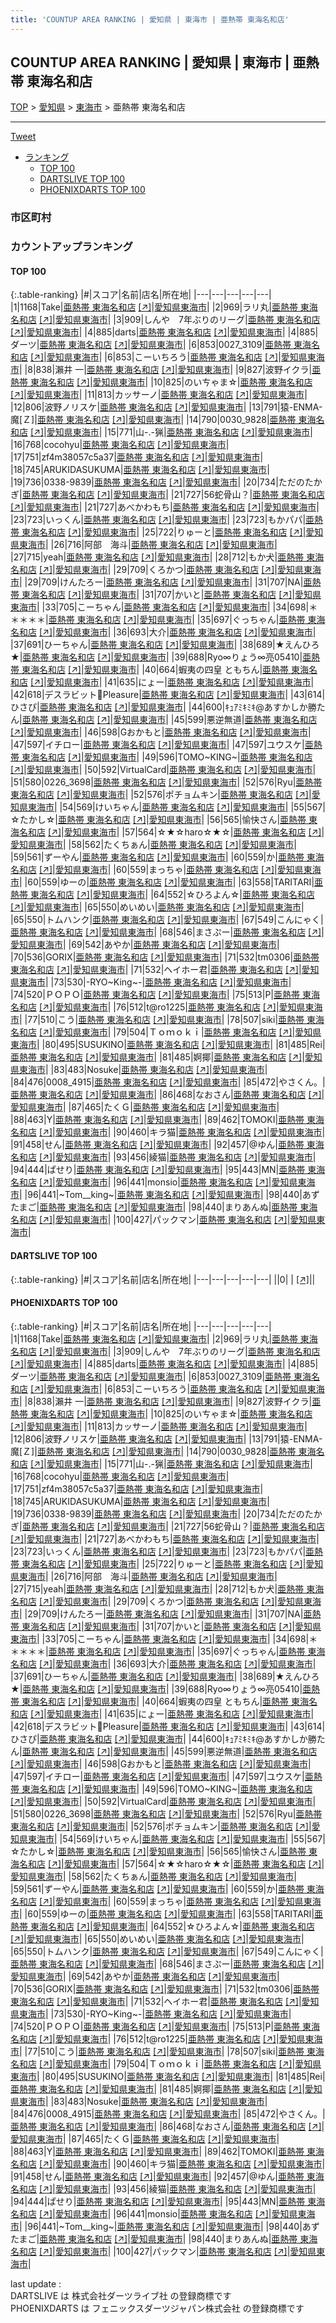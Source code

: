 ```yaml
---
title: 'COUNTUP AREA RANKING | 愛知県 | 東海市 | 亜熱帯 東海名和店'
---
```

## COUNTUP AREA RANKING | 愛知県 | 東海市 | 亜熱帯 東海名和店

[TOP](/darts/rank/) > [愛知県](/darts/rank/愛知県/) > [東海市](/darts/rank/愛知県/東海市/) > 亜熱帯 東海名和店

___

<a href="https://twitter.com/share?ref_src=twsrc%5Etfw" data-text="COUNTUP AREA RANKING | 愛知県東海市亜熱帯 東海名和店" class="twitter-share-button" data-hashtags="DARTSLIVE,PHOENIXDARTS,darts,ダーツ" data-show-count="false">Tweet</a>

* [ランキング](#カウントアップランキング)
    * [TOP 100](#top-100)
    * [DARTSLIVE TOP 100](#dartslive-top-100)
    * [PHOENIXDARTS TOP 100](#phoenixdarts-top-100)

### 市区町村

<ul>

</ul>

### カウントアップランキング

#### TOP 100



{:.table-ranking}
|#|スコア|名前|店名|所在地|
|---|---|---|---|---|
|1|1168|<span class="rank-name-pd">Take</span>|<a href="/darts/rank/shops/55867.html">亜熱帯 東海名和店</a> <a href="https://vs.phoenixdarts.com/jp/shop/shopDetailInfo/s_55867?s_seq=55867">[↗]</a>|<a href="/darts/rank/愛知県/東海市">愛知県東海市</a>|
|2|969|<span class="rank-name-pd">ラリ丸</span>|<a href="/darts/rank/shops/55867.html">亜熱帯 東海名和店</a> <a href="https://vs.phoenixdarts.com/jp/shop/shopDetailInfo/s_55867?s_seq=55867">[↗]</a>|<a href="/darts/rank/愛知県/東海市">愛知県東海市</a>|
|3|909|<span class="rank-name-pd">しんや　7年ぶりのリーグ</span>|<a href="/darts/rank/shops/55867.html">亜熱帯 東海名和店</a> <a href="https://vs.phoenixdarts.com/jp/shop/shopDetailInfo/s_55867?s_seq=55867">[↗]</a>|<a href="/darts/rank/愛知県/東海市">愛知県東海市</a>|
|4|885|<span class="rank-name-pd">darts</span>|<a href="/darts/rank/shops/55867.html">亜熱帯 東海名和店</a> <a href="https://vs.phoenixdarts.com/jp/shop/shopDetailInfo/s_55867?s_seq=55867">[↗]</a>|<a href="/darts/rank/愛知県/東海市">愛知県東海市</a>|
|4|885|<span class="rank-name-pd">ダーツ</span>|<a href="/darts/rank/shops/55867.html">亜熱帯 東海名和店</a> <a href="https://vs.phoenixdarts.com/jp/shop/shopDetailInfo/s_55867?s_seq=55867">[↗]</a>|<a href="/darts/rank/愛知県/東海市">愛知県東海市</a>|
|6|853|<span class="rank-name-pd">0027_3109</span>|<a href="/darts/rank/shops/55867.html">亜熱帯 東海名和店</a> <a href="https://vs.phoenixdarts.com/jp/shop/shopDetailInfo/s_55867?s_seq=55867">[↗]</a>|<a href="/darts/rank/愛知県/東海市">愛知県東海市</a>|
|6|853|<span class="rank-name-pd">こーいちろう</span>|<a href="/darts/rank/shops/55867.html">亜熱帯 東海名和店</a> <a href="https://vs.phoenixdarts.com/jp/shop/shopDetailInfo/s_55867?s_seq=55867">[↗]</a>|<a href="/darts/rank/愛知県/東海市">愛知県東海市</a>|
|8|838|<span class="rank-name-pd">瀨井 一</span>|<a href="/darts/rank/shops/55867.html">亜熱帯 東海名和店</a> <a href="https://vs.phoenixdarts.com/jp/shop/shopDetailInfo/s_55867?s_seq=55867">[↗]</a>|<a href="/darts/rank/愛知県/東海市">愛知県東海市</a>|
|9|827|<span class="rank-name-pd">波野イクラ</span>|<a href="/darts/rank/shops/55867.html">亜熱帯 東海名和店</a> <a href="https://vs.phoenixdarts.com/jp/shop/shopDetailInfo/s_55867?s_seq=55867">[↗]</a>|<a href="/darts/rank/愛知県/東海市">愛知県東海市</a>|
|10|825|<span class="rank-name-pd">のいㄘゃま‪☆</span>|<a href="/darts/rank/shops/55867.html">亜熱帯 東海名和店</a> <a href="https://vs.phoenixdarts.com/jp/shop/shopDetailInfo/s_55867?s_seq=55867">[↗]</a>|<a href="/darts/rank/愛知県/東海市">愛知県東海市</a>|
|11|813|<span class="rank-name-pd">カッサーノ</span>|<a href="/darts/rank/shops/55867.html">亜熱帯 東海名和店</a> <a href="https://vs.phoenixdarts.com/jp/shop/shopDetailInfo/s_55867?s_seq=55867">[↗]</a>|<a href="/darts/rank/愛知県/東海市">愛知県東海市</a>|
|12|806|<span class="rank-name-pd">波野ノリスケ</span>|<a href="/darts/rank/shops/55867.html">亜熱帯 東海名和店</a> <a href="https://vs.phoenixdarts.com/jp/shop/shopDetailInfo/s_55867?s_seq=55867">[↗]</a>|<a href="/darts/rank/愛知県/東海市">愛知県東海市</a>|
|13|791|<span class="rank-name-pd">猿-ENMA-魔[Ｚ]</span>|<a href="/darts/rank/shops/55867.html">亜熱帯 東海名和店</a> <a href="https://vs.phoenixdarts.com/jp/shop/shopDetailInfo/s_55867?s_seq=55867">[↗]</a>|<a href="/darts/rank/愛知県/東海市">愛知県東海市</a>|
|14|790|<span class="rank-name-pd">0030_9828</span>|<a href="/darts/rank/shops/55867.html">亜熱帯 東海名和店</a> <a href="https://vs.phoenixdarts.com/jp/shop/shopDetailInfo/s_55867?s_seq=55867">[↗]</a>|<a href="/darts/rank/愛知県/東海市">愛知県東海市</a>|
|15|771|<span class="rank-name-pd">山-.-猟</span>|<a href="/darts/rank/shops/55867.html">亜熱帯 東海名和店</a> <a href="https://vs.phoenixdarts.com/jp/shop/shopDetailInfo/s_55867?s_seq=55867">[↗]</a>|<a href="/darts/rank/愛知県/東海市">愛知県東海市</a>|
|16|768|<span class="rank-name-pd">cocohyu</span>|<a href="/darts/rank/shops/55867.html">亜熱帯 東海名和店</a> <a href="https://vs.phoenixdarts.com/jp/shop/shopDetailInfo/s_55867?s_seq=55867">[↗]</a>|<a href="/darts/rank/愛知県/東海市">愛知県東海市</a>|
|17|751|<span class="rank-name-pd">zf4m38057c5a37</span>|<a href="/darts/rank/shops/55867.html">亜熱帯 東海名和店</a> <a href="https://vs.phoenixdarts.com/jp/shop/shopDetailInfo/s_55867?s_seq=55867">[↗]</a>|<a href="/darts/rank/愛知県/東海市">愛知県東海市</a>|
|18|745|<span class="rank-name-pd">ARUKIDASUKUMA</span>|<a href="/darts/rank/shops/55867.html">亜熱帯 東海名和店</a> <a href="https://vs.phoenixdarts.com/jp/shop/shopDetailInfo/s_55867?s_seq=55867">[↗]</a>|<a href="/darts/rank/愛知県/東海市">愛知県東海市</a>|
|19|736|<span class="rank-name-pd">0338-9839</span>|<a href="/darts/rank/shops/55867.html">亜熱帯 東海名和店</a> <a href="https://vs.phoenixdarts.com/jp/shop/shopDetailInfo/s_55867?s_seq=55867">[↗]</a>|<a href="/darts/rank/愛知県/東海市">愛知県東海市</a>|
|20|734|<span class="rank-name-pd">ただのたかぎ</span>|<a href="/darts/rank/shops/55867.html">亜熱帯 東海名和店</a> <a href="https://vs.phoenixdarts.com/jp/shop/shopDetailInfo/s_55867?s_seq=55867">[↗]</a>|<a href="/darts/rank/愛知県/東海市">愛知県東海市</a>|
|21|727|<span class="rank-name-pd">56蛇骨山？</span>|<a href="/darts/rank/shops/55867.html">亜熱帯 東海名和店</a> <a href="https://vs.phoenixdarts.com/jp/shop/shopDetailInfo/s_55867?s_seq=55867">[↗]</a>|<a href="/darts/rank/愛知県/東海市">愛知県東海市</a>|
|21|727|<span class="rank-name-pd">あべかわもち</span>|<a href="/darts/rank/shops/55867.html">亜熱帯 東海名和店</a> <a href="https://vs.phoenixdarts.com/jp/shop/shopDetailInfo/s_55867?s_seq=55867">[↗]</a>|<a href="/darts/rank/愛知県/東海市">愛知県東海市</a>|
|23|723|<span class="rank-name-pd">いっくん</span>|<a href="/darts/rank/shops/55867.html">亜熱帯 東海名和店</a> <a href="https://vs.phoenixdarts.com/jp/shop/shopDetailInfo/s_55867?s_seq=55867">[↗]</a>|<a href="/darts/rank/愛知県/東海市">愛知県東海市</a>|
|23|723|<span class="rank-name-pd">もかパパ</span>|<a href="/darts/rank/shops/55867.html">亜熱帯 東海名和店</a> <a href="https://vs.phoenixdarts.com/jp/shop/shopDetailInfo/s_55867?s_seq=55867">[↗]</a>|<a href="/darts/rank/愛知県/東海市">愛知県東海市</a>|
|25|722|<span class="rank-name-pd">りゅーと</span>|<a href="/darts/rank/shops/55867.html">亜熱帯 東海名和店</a> <a href="https://vs.phoenixdarts.com/jp/shop/shopDetailInfo/s_55867?s_seq=55867">[↗]</a>|<a href="/darts/rank/愛知県/東海市">愛知県東海市</a>|
|26|716|<span class="rank-name-pd">阿部　海斗</span>|<a href="/darts/rank/shops/55867.html">亜熱帯 東海名和店</a> <a href="https://vs.phoenixdarts.com/jp/shop/shopDetailInfo/s_55867?s_seq=55867">[↗]</a>|<a href="/darts/rank/愛知県/東海市">愛知県東海市</a>|
|27|715|<span class="rank-name-pd">yeah</span>|<a href="/darts/rank/shops/55867.html">亜熱帯 東海名和店</a> <a href="https://vs.phoenixdarts.com/jp/shop/shopDetailInfo/s_55867?s_seq=55867">[↗]</a>|<a href="/darts/rank/愛知県/東海市">愛知県東海市</a>|
|28|712|<span class="rank-name-pd">もか犬</span>|<a href="/darts/rank/shops/55867.html">亜熱帯 東海名和店</a> <a href="https://vs.phoenixdarts.com/jp/shop/shopDetailInfo/s_55867?s_seq=55867">[↗]</a>|<a href="/darts/rank/愛知県/東海市">愛知県東海市</a>|
|29|709|<span class="rank-name-pd">くろかつ</span>|<a href="/darts/rank/shops/55867.html">亜熱帯 東海名和店</a> <a href="https://vs.phoenixdarts.com/jp/shop/shopDetailInfo/s_55867?s_seq=55867">[↗]</a>|<a href="/darts/rank/愛知県/東海市">愛知県東海市</a>|
|29|709|<span class="rank-name-pd">けんたろー</span>|<a href="/darts/rank/shops/55867.html">亜熱帯 東海名和店</a> <a href="https://vs.phoenixdarts.com/jp/shop/shopDetailInfo/s_55867?s_seq=55867">[↗]</a>|<a href="/darts/rank/愛知県/東海市">愛知県東海市</a>|
|31|707|<span class="rank-name-pd">NA</span>|<a href="/darts/rank/shops/55867.html">亜熱帯 東海名和店</a> <a href="https://vs.phoenixdarts.com/jp/shop/shopDetailInfo/s_55867?s_seq=55867">[↗]</a>|<a href="/darts/rank/愛知県/東海市">愛知県東海市</a>|
|31|707|<span class="rank-name-pd">かいと</span>|<a href="/darts/rank/shops/55867.html">亜熱帯 東海名和店</a> <a href="https://vs.phoenixdarts.com/jp/shop/shopDetailInfo/s_55867?s_seq=55867">[↗]</a>|<a href="/darts/rank/愛知県/東海市">愛知県東海市</a>|
|33|705|<span class="rank-name-pd">こーちゃん</span>|<a href="/darts/rank/shops/55867.html">亜熱帯 東海名和店</a> <a href="https://vs.phoenixdarts.com/jp/shop/shopDetailInfo/s_55867?s_seq=55867">[↗]</a>|<a href="/darts/rank/愛知県/東海市">愛知県東海市</a>|
|34|698|<span class="rank-name-pd">＊＊＊＊＊</span>|<a href="/darts/rank/shops/55867.html">亜熱帯 東海名和店</a> <a href="https://vs.phoenixdarts.com/jp/shop/shopDetailInfo/s_55867?s_seq=55867">[↗]</a>|<a href="/darts/rank/愛知県/東海市">愛知県東海市</a>|
|35|697|<span class="rank-name-pd">ぐっちゃん</span>|<a href="/darts/rank/shops/55867.html">亜熱帯 東海名和店</a> <a href="https://vs.phoenixdarts.com/jp/shop/shopDetailInfo/s_55867?s_seq=55867">[↗]</a>|<a href="/darts/rank/愛知県/東海市">愛知県東海市</a>|
|36|693|<span class="rank-name-pd">大介</span>|<a href="/darts/rank/shops/55867.html">亜熱帯 東海名和店</a> <a href="https://vs.phoenixdarts.com/jp/shop/shopDetailInfo/s_55867?s_seq=55867">[↗]</a>|<a href="/darts/rank/愛知県/東海市">愛知県東海市</a>|
|37|691|<span class="rank-name-pd">ひーちゃん</span>|<a href="/darts/rank/shops/55867.html">亜熱帯 東海名和店</a> <a href="https://vs.phoenixdarts.com/jp/shop/shopDetailInfo/s_55867?s_seq=55867">[↗]</a>|<a href="/darts/rank/愛知県/東海市">愛知県東海市</a>|
|38|689|<span class="rank-name-pd">★えんひろ★</span>|<a href="/darts/rank/shops/55867.html">亜熱帯 東海名和店</a> <a href="https://vs.phoenixdarts.com/jp/shop/shopDetailInfo/s_55867?s_seq=55867">[↗]</a>|<a href="/darts/rank/愛知県/東海市">愛知県東海市</a>|
|39|688|<span class="rank-name-pd">Ryo∞りょう∞亮05410</span>|<a href="/darts/rank/shops/55867.html">亜熱帯 東海名和店</a> <a href="https://vs.phoenixdarts.com/jp/shop/shopDetailInfo/s_55867?s_seq=55867">[↗]</a>|<a href="/darts/rank/愛知県/東海市">愛知県東海市</a>|
|40|664|<span class="rank-name-pd">蝦夷の四皇 ともちん</span>|<a href="/darts/rank/shops/55867.html">亜熱帯 東海名和店</a> <a href="https://vs.phoenixdarts.com/jp/shop/shopDetailInfo/s_55867?s_seq=55867">[↗]</a>|<a href="/darts/rank/愛知県/東海市">愛知県東海市</a>|
|41|635|<span class="rank-name-pd">にょー</span>|<a href="/darts/rank/shops/55867.html">亜熱帯 東海名和店</a> <a href="https://vs.phoenixdarts.com/jp/shop/shopDetailInfo/s_55867?s_seq=55867">[↗]</a>|<a href="/darts/rank/愛知県/東海市">愛知県東海市</a>|
|42|618|<span class="rank-name-pd">デスラビット🐰Pleasure</span>|<a href="/darts/rank/shops/55867.html">亜熱帯 東海名和店</a> <a href="https://vs.phoenixdarts.com/jp/shop/shopDetailInfo/s_55867?s_seq=55867">[↗]</a>|<a href="/darts/rank/愛知県/東海市">愛知県東海市</a>|
|43|614|<span class="rank-name-pd">ひさぴ</span>|<a href="/darts/rank/shops/55867.html">亜熱帯 東海名和店</a> <a href="https://vs.phoenixdarts.com/jp/shop/shopDetailInfo/s_55867?s_seq=55867">[↗]</a>|<a href="/darts/rank/愛知県/東海市">愛知県東海市</a>|
|44|600|<span class="rank-name-pd">ｷｭｱﾐｷﾐｷ@あすかしか勝たん</span>|<a href="/darts/rank/shops/55867.html">亜熱帯 東海名和店</a> <a href="https://vs.phoenixdarts.com/jp/shop/shopDetailInfo/s_55867?s_seq=55867">[↗]</a>|<a href="/darts/rank/愛知県/東海市">愛知県東海市</a>|
|45|599|<span class="rank-name-pd">悪逆無道</span>|<a href="/darts/rank/shops/55867.html">亜熱帯 東海名和店</a> <a href="https://vs.phoenixdarts.com/jp/shop/shopDetailInfo/s_55867?s_seq=55867">[↗]</a>|<a href="/darts/rank/愛知県/東海市">愛知県東海市</a>|
|46|598|<span class="rank-name-pd">Gおかもと</span>|<a href="/darts/rank/shops/55867.html">亜熱帯 東海名和店</a> <a href="https://vs.phoenixdarts.com/jp/shop/shopDetailInfo/s_55867?s_seq=55867">[↗]</a>|<a href="/darts/rank/愛知県/東海市">愛知県東海市</a>|
|47|597|<span class="rank-name-pd">イチロー</span>|<a href="/darts/rank/shops/55867.html">亜熱帯 東海名和店</a> <a href="https://vs.phoenixdarts.com/jp/shop/shopDetailInfo/s_55867?s_seq=55867">[↗]</a>|<a href="/darts/rank/愛知県/東海市">愛知県東海市</a>|
|47|597|<span class="rank-name-pd">ユウスケ</span>|<a href="/darts/rank/shops/55867.html">亜熱帯 東海名和店</a> <a href="https://vs.phoenixdarts.com/jp/shop/shopDetailInfo/s_55867?s_seq=55867">[↗]</a>|<a href="/darts/rank/愛知県/東海市">愛知県東海市</a>|
|49|596|<span class="rank-name-pd">TOMO~KING~</span>|<a href="/darts/rank/shops/55867.html">亜熱帯 東海名和店</a> <a href="https://vs.phoenixdarts.com/jp/shop/shopDetailInfo/s_55867?s_seq=55867">[↗]</a>|<a href="/darts/rank/愛知県/東海市">愛知県東海市</a>|
|50|592|<span class="rank-name-pd">VirtualCard</span>|<a href="/darts/rank/shops/55867.html">亜熱帯 東海名和店</a> <a href="https://vs.phoenixdarts.com/jp/shop/shopDetailInfo/s_55867?s_seq=55867">[↗]</a>|<a href="/darts/rank/愛知県/東海市">愛知県東海市</a>|
|51|580|<span class="rank-name-pd">0226_3698</span>|<a href="/darts/rank/shops/55867.html">亜熱帯 東海名和店</a> <a href="https://vs.phoenixdarts.com/jp/shop/shopDetailInfo/s_55867?s_seq=55867">[↗]</a>|<a href="/darts/rank/愛知県/東海市">愛知県東海市</a>|
|52|576|<span class="rank-name-pd">Ryu</span>|<a href="/darts/rank/shops/55867.html">亜熱帯 東海名和店</a> <a href="https://vs.phoenixdarts.com/jp/shop/shopDetailInfo/s_55867?s_seq=55867">[↗]</a>|<a href="/darts/rank/愛知県/東海市">愛知県東海市</a>|
|52|576|<span class="rank-name-pd">ポチョムキン</span>|<a href="/darts/rank/shops/55867.html">亜熱帯 東海名和店</a> <a href="https://vs.phoenixdarts.com/jp/shop/shopDetailInfo/s_55867?s_seq=55867">[↗]</a>|<a href="/darts/rank/愛知県/東海市">愛知県東海市</a>|
|54|569|<span class="rank-name-pd">けいちゃん</span>|<a href="/darts/rank/shops/55867.html">亜熱帯 東海名和店</a> <a href="https://vs.phoenixdarts.com/jp/shop/shopDetailInfo/s_55867?s_seq=55867">[↗]</a>|<a href="/darts/rank/愛知県/東海市">愛知県東海市</a>|
|55|567|<span class="rank-name-pd">☆たかし☆</span>|<a href="/darts/rank/shops/55867.html">亜熱帯 東海名和店</a> <a href="https://vs.phoenixdarts.com/jp/shop/shopDetailInfo/s_55867?s_seq=55867">[↗]</a>|<a href="/darts/rank/愛知県/東海市">愛知県東海市</a>|
|56|565|<span class="rank-name-pd">愉快さん</span>|<a href="/darts/rank/shops/55867.html">亜熱帯 東海名和店</a> <a href="https://vs.phoenixdarts.com/jp/shop/shopDetailInfo/s_55867?s_seq=55867">[↗]</a>|<a href="/darts/rank/愛知県/東海市">愛知県東海市</a>|
|57|564|<span class="rank-name-pd">☆★☆haro☆★☆</span>|<a href="/darts/rank/shops/55867.html">亜熱帯 東海名和店</a> <a href="https://vs.phoenixdarts.com/jp/shop/shopDetailInfo/s_55867?s_seq=55867">[↗]</a>|<a href="/darts/rank/愛知県/東海市">愛知県東海市</a>|
|58|562|<span class="rank-name-pd">たくちぁん</span>|<a href="/darts/rank/shops/55867.html">亜熱帯 東海名和店</a> <a href="https://vs.phoenixdarts.com/jp/shop/shopDetailInfo/s_55867?s_seq=55867">[↗]</a>|<a href="/darts/rank/愛知県/東海市">愛知県東海市</a>|
|59|561|<span class="rank-name-pd">ずーやん</span>|<a href="/darts/rank/shops/55867.html">亜熱帯 東海名和店</a> <a href="https://vs.phoenixdarts.com/jp/shop/shopDetailInfo/s_55867?s_seq=55867">[↗]</a>|<a href="/darts/rank/愛知県/東海市">愛知県東海市</a>|
|60|559|<span class="rank-name-pd">か</span>|<a href="/darts/rank/shops/55867.html">亜熱帯 東海名和店</a> <a href="https://vs.phoenixdarts.com/jp/shop/shopDetailInfo/s_55867?s_seq=55867">[↗]</a>|<a href="/darts/rank/愛知県/東海市">愛知県東海市</a>|
|60|559|<span class="rank-name-pd">まっちゃ</span>|<a href="/darts/rank/shops/55867.html">亜熱帯 東海名和店</a> <a href="https://vs.phoenixdarts.com/jp/shop/shopDetailInfo/s_55867?s_seq=55867">[↗]</a>|<a href="/darts/rank/愛知県/東海市">愛知県東海市</a>|
|60|559|<span class="rank-name-pd">ゆーの</span>|<a href="/darts/rank/shops/55867.html">亜熱帯 東海名和店</a> <a href="https://vs.phoenixdarts.com/jp/shop/shopDetailInfo/s_55867?s_seq=55867">[↗]</a>|<a href="/darts/rank/愛知県/東海市">愛知県東海市</a>|
|63|558|<span class="rank-name-pd">TARITARI</span>|<a href="/darts/rank/shops/55867.html">亜熱帯 東海名和店</a> <a href="https://vs.phoenixdarts.com/jp/shop/shopDetailInfo/s_55867?s_seq=55867">[↗]</a>|<a href="/darts/rank/愛知県/東海市">愛知県東海市</a>|
|64|552|<span class="rank-name-pd">☆ひろよん☆</span>|<a href="/darts/rank/shops/55867.html">亜熱帯 東海名和店</a> <a href="https://vs.phoenixdarts.com/jp/shop/shopDetailInfo/s_55867?s_seq=55867">[↗]</a>|<a href="/darts/rank/愛知県/東海市">愛知県東海市</a>|
|65|550|<span class="rank-name-pd">めいめい</span>|<a href="/darts/rank/shops/55867.html">亜熱帯 東海名和店</a> <a href="https://vs.phoenixdarts.com/jp/shop/shopDetailInfo/s_55867?s_seq=55867">[↗]</a>|<a href="/darts/rank/愛知県/東海市">愛知県東海市</a>|
|65|550|<span class="rank-name-pd">トムハンク</span>|<a href="/darts/rank/shops/55867.html">亜熱帯 東海名和店</a> <a href="https://vs.phoenixdarts.com/jp/shop/shopDetailInfo/s_55867?s_seq=55867">[↗]</a>|<a href="/darts/rank/愛知県/東海市">愛知県東海市</a>|
|67|549|<span class="rank-name-pd">こんにゃく</span>|<a href="/darts/rank/shops/55867.html">亜熱帯 東海名和店</a> <a href="https://vs.phoenixdarts.com/jp/shop/shopDetailInfo/s_55867?s_seq=55867">[↗]</a>|<a href="/darts/rank/愛知県/東海市">愛知県東海市</a>|
|68|546|<span class="rank-name-pd">まさぷー</span>|<a href="/darts/rank/shops/55867.html">亜熱帯 東海名和店</a> <a href="https://vs.phoenixdarts.com/jp/shop/shopDetailInfo/s_55867?s_seq=55867">[↗]</a>|<a href="/darts/rank/愛知県/東海市">愛知県東海市</a>|
|69|542|<span class="rank-name-pd">あやか</span>|<a href="/darts/rank/shops/55867.html">亜熱帯 東海名和店</a> <a href="https://vs.phoenixdarts.com/jp/shop/shopDetailInfo/s_55867?s_seq=55867">[↗]</a>|<a href="/darts/rank/愛知県/東海市">愛知県東海市</a>|
|70|536|<span class="rank-name-pd">GORIX</span>|<a href="/darts/rank/shops/55867.html">亜熱帯 東海名和店</a> <a href="https://vs.phoenixdarts.com/jp/shop/shopDetailInfo/s_55867?s_seq=55867">[↗]</a>|<a href="/darts/rank/愛知県/東海市">愛知県東海市</a>|
|71|532|<span class="rank-name-pd">tm0306</span>|<a href="/darts/rank/shops/55867.html">亜熱帯 東海名和店</a> <a href="https://vs.phoenixdarts.com/jp/shop/shopDetailInfo/s_55867?s_seq=55867">[↗]</a>|<a href="/darts/rank/愛知県/東海市">愛知県東海市</a>|
|71|532|<span class="rank-name-pd">ヘイホー君</span>|<a href="/darts/rank/shops/55867.html">亜熱帯 東海名和店</a> <a href="https://vs.phoenixdarts.com/jp/shop/shopDetailInfo/s_55867?s_seq=55867">[↗]</a>|<a href="/darts/rank/愛知県/東海市">愛知県東海市</a>|
|73|530|<span class="rank-name-pd">-RYO~King~-</span>|<a href="/darts/rank/shops/55867.html">亜熱帯 東海名和店</a> <a href="https://vs.phoenixdarts.com/jp/shop/shopDetailInfo/s_55867?s_seq=55867">[↗]</a>|<a href="/darts/rank/愛知県/東海市">愛知県東海市</a>|
|74|520|<span class="rank-name-pd">ＰＯＰＯ</span>|<a href="/darts/rank/shops/55867.html">亜熱帯 東海名和店</a> <a href="https://vs.phoenixdarts.com/jp/shop/shopDetailInfo/s_55867?s_seq=55867">[↗]</a>|<a href="/darts/rank/愛知県/東海市">愛知県東海市</a>|
|75|513|<span class="rank-name-pd">P</span>|<a href="/darts/rank/shops/55867.html">亜熱帯 東海名和店</a> <a href="https://vs.phoenixdarts.com/jp/shop/shopDetailInfo/s_55867?s_seq=55867">[↗]</a>|<a href="/darts/rank/愛知県/東海市">愛知県東海市</a>|
|76|512|<span class="rank-name-pd">t@ro1225</span>|<a href="/darts/rank/shops/55867.html">亜熱帯 東海名和店</a> <a href="https://vs.phoenixdarts.com/jp/shop/shopDetailInfo/s_55867?s_seq=55867">[↗]</a>|<a href="/darts/rank/愛知県/東海市">愛知県東海市</a>|
|77|510|<span class="rank-name-pd">こう</span>|<a href="/darts/rank/shops/55867.html">亜熱帯 東海名和店</a> <a href="https://vs.phoenixdarts.com/jp/shop/shopDetailInfo/s_55867?s_seq=55867">[↗]</a>|<a href="/darts/rank/愛知県/東海市">愛知県東海市</a>|
|78|507|<span class="rank-name-pd">siki</span>|<a href="/darts/rank/shops/55867.html">亜熱帯 東海名和店</a> <a href="https://vs.phoenixdarts.com/jp/shop/shopDetailInfo/s_55867?s_seq=55867">[↗]</a>|<a href="/darts/rank/愛知県/東海市">愛知県東海市</a>|
|79|504|<span class="rank-name-pd">Ｔｏｍｏｋｉ</span>|<a href="/darts/rank/shops/55867.html">亜熱帯 東海名和店</a> <a href="https://vs.phoenixdarts.com/jp/shop/shopDetailInfo/s_55867?s_seq=55867">[↗]</a>|<a href="/darts/rank/愛知県/東海市">愛知県東海市</a>|
|80|495|<span class="rank-name-pd">SUSUKINO</span>|<a href="/darts/rank/shops/55867.html">亜熱帯 東海名和店</a> <a href="https://vs.phoenixdarts.com/jp/shop/shopDetailInfo/s_55867?s_seq=55867">[↗]</a>|<a href="/darts/rank/愛知県/東海市">愛知県東海市</a>|
|81|485|<span class="rank-name-pd">Rei</span>|<a href="/darts/rank/shops/55867.html">亜熱帯 東海名和店</a> <a href="https://vs.phoenixdarts.com/jp/shop/shopDetailInfo/s_55867?s_seq=55867">[↗]</a>|<a href="/darts/rank/愛知県/東海市">愛知県東海市</a>|
|81|485|<span class="rank-name-pd">婀揶</span>|<a href="/darts/rank/shops/55867.html">亜熱帯 東海名和店</a> <a href="https://vs.phoenixdarts.com/jp/shop/shopDetailInfo/s_55867?s_seq=55867">[↗]</a>|<a href="/darts/rank/愛知県/東海市">愛知県東海市</a>|
|83|483|<span class="rank-name-pd">Nosuke</span>|<a href="/darts/rank/shops/55867.html">亜熱帯 東海名和店</a> <a href="https://vs.phoenixdarts.com/jp/shop/shopDetailInfo/s_55867?s_seq=55867">[↗]</a>|<a href="/darts/rank/愛知県/東海市">愛知県東海市</a>|
|84|476|<span class="rank-name-pd">0008_4915</span>|<a href="/darts/rank/shops/55867.html">亜熱帯 東海名和店</a> <a href="https://vs.phoenixdarts.com/jp/shop/shopDetailInfo/s_55867?s_seq=55867">[↗]</a>|<a href="/darts/rank/愛知県/東海市">愛知県東海市</a>|
|85|472|<span class="rank-name-pd">やさくん。</span>|<a href="/darts/rank/shops/55867.html">亜熱帯 東海名和店</a> <a href="https://vs.phoenixdarts.com/jp/shop/shopDetailInfo/s_55867?s_seq=55867">[↗]</a>|<a href="/darts/rank/愛知県/東海市">愛知県東海市</a>|
|86|468|<span class="rank-name-pd">なおさん</span>|<a href="/darts/rank/shops/55867.html">亜熱帯 東海名和店</a> <a href="https://vs.phoenixdarts.com/jp/shop/shopDetailInfo/s_55867?s_seq=55867">[↗]</a>|<a href="/darts/rank/愛知県/東海市">愛知県東海市</a>|
|87|465|<span class="rank-name-pd">たくＧ</span>|<a href="/darts/rank/shops/55867.html">亜熱帯 東海名和店</a> <a href="https://vs.phoenixdarts.com/jp/shop/shopDetailInfo/s_55867?s_seq=55867">[↗]</a>|<a href="/darts/rank/愛知県/東海市">愛知県東海市</a>|
|88|463|<span class="rank-name-pd">Y</span>|<a href="/darts/rank/shops/55867.html">亜熱帯 東海名和店</a> <a href="https://vs.phoenixdarts.com/jp/shop/shopDetailInfo/s_55867?s_seq=55867">[↗]</a>|<a href="/darts/rank/愛知県/東海市">愛知県東海市</a>|
|89|462|<span class="rank-name-pd">TOMOKI</span>|<a href="/darts/rank/shops/55867.html">亜熱帯 東海名和店</a> <a href="https://vs.phoenixdarts.com/jp/shop/shopDetailInfo/s_55867?s_seq=55867">[↗]</a>|<a href="/darts/rank/愛知県/東海市">愛知県東海市</a>|
|90|460|<span class="rank-name-pd">キラ猫</span>|<a href="/darts/rank/shops/55867.html">亜熱帯 東海名和店</a> <a href="https://vs.phoenixdarts.com/jp/shop/shopDetailInfo/s_55867?s_seq=55867">[↗]</a>|<a href="/darts/rank/愛知県/東海市">愛知県東海市</a>|
|91|458|<span class="rank-name-pd">せん</span>|<a href="/darts/rank/shops/55867.html">亜熱帯 東海名和店</a> <a href="https://vs.phoenixdarts.com/jp/shop/shopDetailInfo/s_55867?s_seq=55867">[↗]</a>|<a href="/darts/rank/愛知県/東海市">愛知県東海市</a>|
|92|457|<span class="rank-name-pd">@ゆん</span>|<a href="/darts/rank/shops/55867.html">亜熱帯 東海名和店</a> <a href="https://vs.phoenixdarts.com/jp/shop/shopDetailInfo/s_55867?s_seq=55867">[↗]</a>|<a href="/darts/rank/愛知県/東海市">愛知県東海市</a>|
|93|456|<span class="rank-name-pd">綾猫</span>|<a href="/darts/rank/shops/55867.html">亜熱帯 東海名和店</a> <a href="https://vs.phoenixdarts.com/jp/shop/shopDetailInfo/s_55867?s_seq=55867">[↗]</a>|<a href="/darts/rank/愛知県/東海市">愛知県東海市</a>|
|94|444|<span class="rank-name-pd">ぱせり</span>|<a href="/darts/rank/shops/55867.html">亜熱帯 東海名和店</a> <a href="https://vs.phoenixdarts.com/jp/shop/shopDetailInfo/s_55867?s_seq=55867">[↗]</a>|<a href="/darts/rank/愛知県/東海市">愛知県東海市</a>|
|95|443|<span class="rank-name-pd">MN</span>|<a href="/darts/rank/shops/55867.html">亜熱帯 東海名和店</a> <a href="https://vs.phoenixdarts.com/jp/shop/shopDetailInfo/s_55867?s_seq=55867">[↗]</a>|<a href="/darts/rank/愛知県/東海市">愛知県東海市</a>|
|96|441|<span class="rank-name-pd">monsio</span>|<a href="/darts/rank/shops/55867.html">亜熱帯 東海名和店</a> <a href="https://vs.phoenixdarts.com/jp/shop/shopDetailInfo/s_55867?s_seq=55867">[↗]</a>|<a href="/darts/rank/愛知県/東海市">愛知県東海市</a>|
|96|441|<span class="rank-name-pd">~Tom__king~</span>|<a href="/darts/rank/shops/55867.html">亜熱帯 東海名和店</a> <a href="https://vs.phoenixdarts.com/jp/shop/shopDetailInfo/s_55867?s_seq=55867">[↗]</a>|<a href="/darts/rank/愛知県/東海市">愛知県東海市</a>|
|98|440|<span class="rank-name-pd">あずたまご</span>|<a href="/darts/rank/shops/55867.html">亜熱帯 東海名和店</a> <a href="https://vs.phoenixdarts.com/jp/shop/shopDetailInfo/s_55867?s_seq=55867">[↗]</a>|<a href="/darts/rank/愛知県/東海市">愛知県東海市</a>|
|98|440|<span class="rank-name-pd">まりあんぬ</span>|<a href="/darts/rank/shops/55867.html">亜熱帯 東海名和店</a> <a href="https://vs.phoenixdarts.com/jp/shop/shopDetailInfo/s_55867?s_seq=55867">[↗]</a>|<a href="/darts/rank/愛知県/東海市">愛知県東海市</a>|
|100|427|<span class="rank-name-pd">パックマン</span>|<a href="/darts/rank/shops/55867.html">亜熱帯 東海名和店</a> <a href="https://vs.phoenixdarts.com/jp/shop/shopDetailInfo/s_55867?s_seq=55867">[↗]</a>|<a href="/darts/rank/愛知県/東海市">愛知県東海市</a>|


#### DARTSLIVE TOP 100



{:.table-ranking}
|#|スコア|名前|店名|所在地|
|---|---|---|---|---|
||0|<span class="rank-name-dl"> </span>|<a href="/darts/rank/shops/.html"></a> <a href="">[↗]</a>|<a href="/darts/rank//"></a>|


#### PHOENIXDARTS TOP 100



{:.table-ranking}
|#|スコア|名前|店名|所在地|
|---|---|---|---|---|
|1|1168|<span class="rank-name-pd">Take</span>|<a href="/darts/rank/shops/55867.html">亜熱帯 東海名和店</a> <a href="https://vs.phoenixdarts.com/jp/shop/shopDetailInfo/s_55867?s_seq=55867">[↗]</a>|<a href="/darts/rank/愛知県/東海市">愛知県東海市</a>|
|2|969|<span class="rank-name-pd">ラリ丸</span>|<a href="/darts/rank/shops/55867.html">亜熱帯 東海名和店</a> <a href="https://vs.phoenixdarts.com/jp/shop/shopDetailInfo/s_55867?s_seq=55867">[↗]</a>|<a href="/darts/rank/愛知県/東海市">愛知県東海市</a>|
|3|909|<span class="rank-name-pd">しんや　7年ぶりのリーグ</span>|<a href="/darts/rank/shops/55867.html">亜熱帯 東海名和店</a> <a href="https://vs.phoenixdarts.com/jp/shop/shopDetailInfo/s_55867?s_seq=55867">[↗]</a>|<a href="/darts/rank/愛知県/東海市">愛知県東海市</a>|
|4|885|<span class="rank-name-pd">darts</span>|<a href="/darts/rank/shops/55867.html">亜熱帯 東海名和店</a> <a href="https://vs.phoenixdarts.com/jp/shop/shopDetailInfo/s_55867?s_seq=55867">[↗]</a>|<a href="/darts/rank/愛知県/東海市">愛知県東海市</a>|
|4|885|<span class="rank-name-pd">ダーツ</span>|<a href="/darts/rank/shops/55867.html">亜熱帯 東海名和店</a> <a href="https://vs.phoenixdarts.com/jp/shop/shopDetailInfo/s_55867?s_seq=55867">[↗]</a>|<a href="/darts/rank/愛知県/東海市">愛知県東海市</a>|
|6|853|<span class="rank-name-pd">0027_3109</span>|<a href="/darts/rank/shops/55867.html">亜熱帯 東海名和店</a> <a href="https://vs.phoenixdarts.com/jp/shop/shopDetailInfo/s_55867?s_seq=55867">[↗]</a>|<a href="/darts/rank/愛知県/東海市">愛知県東海市</a>|
|6|853|<span class="rank-name-pd">こーいちろう</span>|<a href="/darts/rank/shops/55867.html">亜熱帯 東海名和店</a> <a href="https://vs.phoenixdarts.com/jp/shop/shopDetailInfo/s_55867?s_seq=55867">[↗]</a>|<a href="/darts/rank/愛知県/東海市">愛知県東海市</a>|
|8|838|<span class="rank-name-pd">瀨井 一</span>|<a href="/darts/rank/shops/55867.html">亜熱帯 東海名和店</a> <a href="https://vs.phoenixdarts.com/jp/shop/shopDetailInfo/s_55867?s_seq=55867">[↗]</a>|<a href="/darts/rank/愛知県/東海市">愛知県東海市</a>|
|9|827|<span class="rank-name-pd">波野イクラ</span>|<a href="/darts/rank/shops/55867.html">亜熱帯 東海名和店</a> <a href="https://vs.phoenixdarts.com/jp/shop/shopDetailInfo/s_55867?s_seq=55867">[↗]</a>|<a href="/darts/rank/愛知県/東海市">愛知県東海市</a>|
|10|825|<span class="rank-name-pd">のいㄘゃま‪☆</span>|<a href="/darts/rank/shops/55867.html">亜熱帯 東海名和店</a> <a href="https://vs.phoenixdarts.com/jp/shop/shopDetailInfo/s_55867?s_seq=55867">[↗]</a>|<a href="/darts/rank/愛知県/東海市">愛知県東海市</a>|
|11|813|<span class="rank-name-pd">カッサーノ</span>|<a href="/darts/rank/shops/55867.html">亜熱帯 東海名和店</a> <a href="https://vs.phoenixdarts.com/jp/shop/shopDetailInfo/s_55867?s_seq=55867">[↗]</a>|<a href="/darts/rank/愛知県/東海市">愛知県東海市</a>|
|12|806|<span class="rank-name-pd">波野ノリスケ</span>|<a href="/darts/rank/shops/55867.html">亜熱帯 東海名和店</a> <a href="https://vs.phoenixdarts.com/jp/shop/shopDetailInfo/s_55867?s_seq=55867">[↗]</a>|<a href="/darts/rank/愛知県/東海市">愛知県東海市</a>|
|13|791|<span class="rank-name-pd">猿-ENMA-魔[Ｚ]</span>|<a href="/darts/rank/shops/55867.html">亜熱帯 東海名和店</a> <a href="https://vs.phoenixdarts.com/jp/shop/shopDetailInfo/s_55867?s_seq=55867">[↗]</a>|<a href="/darts/rank/愛知県/東海市">愛知県東海市</a>|
|14|790|<span class="rank-name-pd">0030_9828</span>|<a href="/darts/rank/shops/55867.html">亜熱帯 東海名和店</a> <a href="https://vs.phoenixdarts.com/jp/shop/shopDetailInfo/s_55867?s_seq=55867">[↗]</a>|<a href="/darts/rank/愛知県/東海市">愛知県東海市</a>|
|15|771|<span class="rank-name-pd">山-.-猟</span>|<a href="/darts/rank/shops/55867.html">亜熱帯 東海名和店</a> <a href="https://vs.phoenixdarts.com/jp/shop/shopDetailInfo/s_55867?s_seq=55867">[↗]</a>|<a href="/darts/rank/愛知県/東海市">愛知県東海市</a>|
|16|768|<span class="rank-name-pd">cocohyu</span>|<a href="/darts/rank/shops/55867.html">亜熱帯 東海名和店</a> <a href="https://vs.phoenixdarts.com/jp/shop/shopDetailInfo/s_55867?s_seq=55867">[↗]</a>|<a href="/darts/rank/愛知県/東海市">愛知県東海市</a>|
|17|751|<span class="rank-name-pd">zf4m38057c5a37</span>|<a href="/darts/rank/shops/55867.html">亜熱帯 東海名和店</a> <a href="https://vs.phoenixdarts.com/jp/shop/shopDetailInfo/s_55867?s_seq=55867">[↗]</a>|<a href="/darts/rank/愛知県/東海市">愛知県東海市</a>|
|18|745|<span class="rank-name-pd">ARUKIDASUKUMA</span>|<a href="/darts/rank/shops/55867.html">亜熱帯 東海名和店</a> <a href="https://vs.phoenixdarts.com/jp/shop/shopDetailInfo/s_55867?s_seq=55867">[↗]</a>|<a href="/darts/rank/愛知県/東海市">愛知県東海市</a>|
|19|736|<span class="rank-name-pd">0338-9839</span>|<a href="/darts/rank/shops/55867.html">亜熱帯 東海名和店</a> <a href="https://vs.phoenixdarts.com/jp/shop/shopDetailInfo/s_55867?s_seq=55867">[↗]</a>|<a href="/darts/rank/愛知県/東海市">愛知県東海市</a>|
|20|734|<span class="rank-name-pd">ただのたかぎ</span>|<a href="/darts/rank/shops/55867.html">亜熱帯 東海名和店</a> <a href="https://vs.phoenixdarts.com/jp/shop/shopDetailInfo/s_55867?s_seq=55867">[↗]</a>|<a href="/darts/rank/愛知県/東海市">愛知県東海市</a>|
|21|727|<span class="rank-name-pd">56蛇骨山？</span>|<a href="/darts/rank/shops/55867.html">亜熱帯 東海名和店</a> <a href="https://vs.phoenixdarts.com/jp/shop/shopDetailInfo/s_55867?s_seq=55867">[↗]</a>|<a href="/darts/rank/愛知県/東海市">愛知県東海市</a>|
|21|727|<span class="rank-name-pd">あべかわもち</span>|<a href="/darts/rank/shops/55867.html">亜熱帯 東海名和店</a> <a href="https://vs.phoenixdarts.com/jp/shop/shopDetailInfo/s_55867?s_seq=55867">[↗]</a>|<a href="/darts/rank/愛知県/東海市">愛知県東海市</a>|
|23|723|<span class="rank-name-pd">いっくん</span>|<a href="/darts/rank/shops/55867.html">亜熱帯 東海名和店</a> <a href="https://vs.phoenixdarts.com/jp/shop/shopDetailInfo/s_55867?s_seq=55867">[↗]</a>|<a href="/darts/rank/愛知県/東海市">愛知県東海市</a>|
|23|723|<span class="rank-name-pd">もかパパ</span>|<a href="/darts/rank/shops/55867.html">亜熱帯 東海名和店</a> <a href="https://vs.phoenixdarts.com/jp/shop/shopDetailInfo/s_55867?s_seq=55867">[↗]</a>|<a href="/darts/rank/愛知県/東海市">愛知県東海市</a>|
|25|722|<span class="rank-name-pd">りゅーと</span>|<a href="/darts/rank/shops/55867.html">亜熱帯 東海名和店</a> <a href="https://vs.phoenixdarts.com/jp/shop/shopDetailInfo/s_55867?s_seq=55867">[↗]</a>|<a href="/darts/rank/愛知県/東海市">愛知県東海市</a>|
|26|716|<span class="rank-name-pd">阿部　海斗</span>|<a href="/darts/rank/shops/55867.html">亜熱帯 東海名和店</a> <a href="https://vs.phoenixdarts.com/jp/shop/shopDetailInfo/s_55867?s_seq=55867">[↗]</a>|<a href="/darts/rank/愛知県/東海市">愛知県東海市</a>|
|27|715|<span class="rank-name-pd">yeah</span>|<a href="/darts/rank/shops/55867.html">亜熱帯 東海名和店</a> <a href="https://vs.phoenixdarts.com/jp/shop/shopDetailInfo/s_55867?s_seq=55867">[↗]</a>|<a href="/darts/rank/愛知県/東海市">愛知県東海市</a>|
|28|712|<span class="rank-name-pd">もか犬</span>|<a href="/darts/rank/shops/55867.html">亜熱帯 東海名和店</a> <a href="https://vs.phoenixdarts.com/jp/shop/shopDetailInfo/s_55867?s_seq=55867">[↗]</a>|<a href="/darts/rank/愛知県/東海市">愛知県東海市</a>|
|29|709|<span class="rank-name-pd">くろかつ</span>|<a href="/darts/rank/shops/55867.html">亜熱帯 東海名和店</a> <a href="https://vs.phoenixdarts.com/jp/shop/shopDetailInfo/s_55867?s_seq=55867">[↗]</a>|<a href="/darts/rank/愛知県/東海市">愛知県東海市</a>|
|29|709|<span class="rank-name-pd">けんたろー</span>|<a href="/darts/rank/shops/55867.html">亜熱帯 東海名和店</a> <a href="https://vs.phoenixdarts.com/jp/shop/shopDetailInfo/s_55867?s_seq=55867">[↗]</a>|<a href="/darts/rank/愛知県/東海市">愛知県東海市</a>|
|31|707|<span class="rank-name-pd">NA</span>|<a href="/darts/rank/shops/55867.html">亜熱帯 東海名和店</a> <a href="https://vs.phoenixdarts.com/jp/shop/shopDetailInfo/s_55867?s_seq=55867">[↗]</a>|<a href="/darts/rank/愛知県/東海市">愛知県東海市</a>|
|31|707|<span class="rank-name-pd">かいと</span>|<a href="/darts/rank/shops/55867.html">亜熱帯 東海名和店</a> <a href="https://vs.phoenixdarts.com/jp/shop/shopDetailInfo/s_55867?s_seq=55867">[↗]</a>|<a href="/darts/rank/愛知県/東海市">愛知県東海市</a>|
|33|705|<span class="rank-name-pd">こーちゃん</span>|<a href="/darts/rank/shops/55867.html">亜熱帯 東海名和店</a> <a href="https://vs.phoenixdarts.com/jp/shop/shopDetailInfo/s_55867?s_seq=55867">[↗]</a>|<a href="/darts/rank/愛知県/東海市">愛知県東海市</a>|
|34|698|<span class="rank-name-pd">＊＊＊＊＊</span>|<a href="/darts/rank/shops/55867.html">亜熱帯 東海名和店</a> <a href="https://vs.phoenixdarts.com/jp/shop/shopDetailInfo/s_55867?s_seq=55867">[↗]</a>|<a href="/darts/rank/愛知県/東海市">愛知県東海市</a>|
|35|697|<span class="rank-name-pd">ぐっちゃん</span>|<a href="/darts/rank/shops/55867.html">亜熱帯 東海名和店</a> <a href="https://vs.phoenixdarts.com/jp/shop/shopDetailInfo/s_55867?s_seq=55867">[↗]</a>|<a href="/darts/rank/愛知県/東海市">愛知県東海市</a>|
|36|693|<span class="rank-name-pd">大介</span>|<a href="/darts/rank/shops/55867.html">亜熱帯 東海名和店</a> <a href="https://vs.phoenixdarts.com/jp/shop/shopDetailInfo/s_55867?s_seq=55867">[↗]</a>|<a href="/darts/rank/愛知県/東海市">愛知県東海市</a>|
|37|691|<span class="rank-name-pd">ひーちゃん</span>|<a href="/darts/rank/shops/55867.html">亜熱帯 東海名和店</a> <a href="https://vs.phoenixdarts.com/jp/shop/shopDetailInfo/s_55867?s_seq=55867">[↗]</a>|<a href="/darts/rank/愛知県/東海市">愛知県東海市</a>|
|38|689|<span class="rank-name-pd">★えんひろ★</span>|<a href="/darts/rank/shops/55867.html">亜熱帯 東海名和店</a> <a href="https://vs.phoenixdarts.com/jp/shop/shopDetailInfo/s_55867?s_seq=55867">[↗]</a>|<a href="/darts/rank/愛知県/東海市">愛知県東海市</a>|
|39|688|<span class="rank-name-pd">Ryo∞りょう∞亮05410</span>|<a href="/darts/rank/shops/55867.html">亜熱帯 東海名和店</a> <a href="https://vs.phoenixdarts.com/jp/shop/shopDetailInfo/s_55867?s_seq=55867">[↗]</a>|<a href="/darts/rank/愛知県/東海市">愛知県東海市</a>|
|40|664|<span class="rank-name-pd">蝦夷の四皇 ともちん</span>|<a href="/darts/rank/shops/55867.html">亜熱帯 東海名和店</a> <a href="https://vs.phoenixdarts.com/jp/shop/shopDetailInfo/s_55867?s_seq=55867">[↗]</a>|<a href="/darts/rank/愛知県/東海市">愛知県東海市</a>|
|41|635|<span class="rank-name-pd">にょー</span>|<a href="/darts/rank/shops/55867.html">亜熱帯 東海名和店</a> <a href="https://vs.phoenixdarts.com/jp/shop/shopDetailInfo/s_55867?s_seq=55867">[↗]</a>|<a href="/darts/rank/愛知県/東海市">愛知県東海市</a>|
|42|618|<span class="rank-name-pd">デスラビット🐰Pleasure</span>|<a href="/darts/rank/shops/55867.html">亜熱帯 東海名和店</a> <a href="https://vs.phoenixdarts.com/jp/shop/shopDetailInfo/s_55867?s_seq=55867">[↗]</a>|<a href="/darts/rank/愛知県/東海市">愛知県東海市</a>|
|43|614|<span class="rank-name-pd">ひさぴ</span>|<a href="/darts/rank/shops/55867.html">亜熱帯 東海名和店</a> <a href="https://vs.phoenixdarts.com/jp/shop/shopDetailInfo/s_55867?s_seq=55867">[↗]</a>|<a href="/darts/rank/愛知県/東海市">愛知県東海市</a>|
|44|600|<span class="rank-name-pd">ｷｭｱﾐｷﾐｷ@あすかしか勝たん</span>|<a href="/darts/rank/shops/55867.html">亜熱帯 東海名和店</a> <a href="https://vs.phoenixdarts.com/jp/shop/shopDetailInfo/s_55867?s_seq=55867">[↗]</a>|<a href="/darts/rank/愛知県/東海市">愛知県東海市</a>|
|45|599|<span class="rank-name-pd">悪逆無道</span>|<a href="/darts/rank/shops/55867.html">亜熱帯 東海名和店</a> <a href="https://vs.phoenixdarts.com/jp/shop/shopDetailInfo/s_55867?s_seq=55867">[↗]</a>|<a href="/darts/rank/愛知県/東海市">愛知県東海市</a>|
|46|598|<span class="rank-name-pd">Gおかもと</span>|<a href="/darts/rank/shops/55867.html">亜熱帯 東海名和店</a> <a href="https://vs.phoenixdarts.com/jp/shop/shopDetailInfo/s_55867?s_seq=55867">[↗]</a>|<a href="/darts/rank/愛知県/東海市">愛知県東海市</a>|
|47|597|<span class="rank-name-pd">イチロー</span>|<a href="/darts/rank/shops/55867.html">亜熱帯 東海名和店</a> <a href="https://vs.phoenixdarts.com/jp/shop/shopDetailInfo/s_55867?s_seq=55867">[↗]</a>|<a href="/darts/rank/愛知県/東海市">愛知県東海市</a>|
|47|597|<span class="rank-name-pd">ユウスケ</span>|<a href="/darts/rank/shops/55867.html">亜熱帯 東海名和店</a> <a href="https://vs.phoenixdarts.com/jp/shop/shopDetailInfo/s_55867?s_seq=55867">[↗]</a>|<a href="/darts/rank/愛知県/東海市">愛知県東海市</a>|
|49|596|<span class="rank-name-pd">TOMO~KING~</span>|<a href="/darts/rank/shops/55867.html">亜熱帯 東海名和店</a> <a href="https://vs.phoenixdarts.com/jp/shop/shopDetailInfo/s_55867?s_seq=55867">[↗]</a>|<a href="/darts/rank/愛知県/東海市">愛知県東海市</a>|
|50|592|<span class="rank-name-pd">VirtualCard</span>|<a href="/darts/rank/shops/55867.html">亜熱帯 東海名和店</a> <a href="https://vs.phoenixdarts.com/jp/shop/shopDetailInfo/s_55867?s_seq=55867">[↗]</a>|<a href="/darts/rank/愛知県/東海市">愛知県東海市</a>|
|51|580|<span class="rank-name-pd">0226_3698</span>|<a href="/darts/rank/shops/55867.html">亜熱帯 東海名和店</a> <a href="https://vs.phoenixdarts.com/jp/shop/shopDetailInfo/s_55867?s_seq=55867">[↗]</a>|<a href="/darts/rank/愛知県/東海市">愛知県東海市</a>|
|52|576|<span class="rank-name-pd">Ryu</span>|<a href="/darts/rank/shops/55867.html">亜熱帯 東海名和店</a> <a href="https://vs.phoenixdarts.com/jp/shop/shopDetailInfo/s_55867?s_seq=55867">[↗]</a>|<a href="/darts/rank/愛知県/東海市">愛知県東海市</a>|
|52|576|<span class="rank-name-pd">ポチョムキン</span>|<a href="/darts/rank/shops/55867.html">亜熱帯 東海名和店</a> <a href="https://vs.phoenixdarts.com/jp/shop/shopDetailInfo/s_55867?s_seq=55867">[↗]</a>|<a href="/darts/rank/愛知県/東海市">愛知県東海市</a>|
|54|569|<span class="rank-name-pd">けいちゃん</span>|<a href="/darts/rank/shops/55867.html">亜熱帯 東海名和店</a> <a href="https://vs.phoenixdarts.com/jp/shop/shopDetailInfo/s_55867?s_seq=55867">[↗]</a>|<a href="/darts/rank/愛知県/東海市">愛知県東海市</a>|
|55|567|<span class="rank-name-pd">☆たかし☆</span>|<a href="/darts/rank/shops/55867.html">亜熱帯 東海名和店</a> <a href="https://vs.phoenixdarts.com/jp/shop/shopDetailInfo/s_55867?s_seq=55867">[↗]</a>|<a href="/darts/rank/愛知県/東海市">愛知県東海市</a>|
|56|565|<span class="rank-name-pd">愉快さん</span>|<a href="/darts/rank/shops/55867.html">亜熱帯 東海名和店</a> <a href="https://vs.phoenixdarts.com/jp/shop/shopDetailInfo/s_55867?s_seq=55867">[↗]</a>|<a href="/darts/rank/愛知県/東海市">愛知県東海市</a>|
|57|564|<span class="rank-name-pd">☆★☆haro☆★☆</span>|<a href="/darts/rank/shops/55867.html">亜熱帯 東海名和店</a> <a href="https://vs.phoenixdarts.com/jp/shop/shopDetailInfo/s_55867?s_seq=55867">[↗]</a>|<a href="/darts/rank/愛知県/東海市">愛知県東海市</a>|
|58|562|<span class="rank-name-pd">たくちぁん</span>|<a href="/darts/rank/shops/55867.html">亜熱帯 東海名和店</a> <a href="https://vs.phoenixdarts.com/jp/shop/shopDetailInfo/s_55867?s_seq=55867">[↗]</a>|<a href="/darts/rank/愛知県/東海市">愛知県東海市</a>|
|59|561|<span class="rank-name-pd">ずーやん</span>|<a href="/darts/rank/shops/55867.html">亜熱帯 東海名和店</a> <a href="https://vs.phoenixdarts.com/jp/shop/shopDetailInfo/s_55867?s_seq=55867">[↗]</a>|<a href="/darts/rank/愛知県/東海市">愛知県東海市</a>|
|60|559|<span class="rank-name-pd">か</span>|<a href="/darts/rank/shops/55867.html">亜熱帯 東海名和店</a> <a href="https://vs.phoenixdarts.com/jp/shop/shopDetailInfo/s_55867?s_seq=55867">[↗]</a>|<a href="/darts/rank/愛知県/東海市">愛知県東海市</a>|
|60|559|<span class="rank-name-pd">まっちゃ</span>|<a href="/darts/rank/shops/55867.html">亜熱帯 東海名和店</a> <a href="https://vs.phoenixdarts.com/jp/shop/shopDetailInfo/s_55867?s_seq=55867">[↗]</a>|<a href="/darts/rank/愛知県/東海市">愛知県東海市</a>|
|60|559|<span class="rank-name-pd">ゆーの</span>|<a href="/darts/rank/shops/55867.html">亜熱帯 東海名和店</a> <a href="https://vs.phoenixdarts.com/jp/shop/shopDetailInfo/s_55867?s_seq=55867">[↗]</a>|<a href="/darts/rank/愛知県/東海市">愛知県東海市</a>|
|63|558|<span class="rank-name-pd">TARITARI</span>|<a href="/darts/rank/shops/55867.html">亜熱帯 東海名和店</a> <a href="https://vs.phoenixdarts.com/jp/shop/shopDetailInfo/s_55867?s_seq=55867">[↗]</a>|<a href="/darts/rank/愛知県/東海市">愛知県東海市</a>|
|64|552|<span class="rank-name-pd">☆ひろよん☆</span>|<a href="/darts/rank/shops/55867.html">亜熱帯 東海名和店</a> <a href="https://vs.phoenixdarts.com/jp/shop/shopDetailInfo/s_55867?s_seq=55867">[↗]</a>|<a href="/darts/rank/愛知県/東海市">愛知県東海市</a>|
|65|550|<span class="rank-name-pd">めいめい</span>|<a href="/darts/rank/shops/55867.html">亜熱帯 東海名和店</a> <a href="https://vs.phoenixdarts.com/jp/shop/shopDetailInfo/s_55867?s_seq=55867">[↗]</a>|<a href="/darts/rank/愛知県/東海市">愛知県東海市</a>|
|65|550|<span class="rank-name-pd">トムハンク</span>|<a href="/darts/rank/shops/55867.html">亜熱帯 東海名和店</a> <a href="https://vs.phoenixdarts.com/jp/shop/shopDetailInfo/s_55867?s_seq=55867">[↗]</a>|<a href="/darts/rank/愛知県/東海市">愛知県東海市</a>|
|67|549|<span class="rank-name-pd">こんにゃく</span>|<a href="/darts/rank/shops/55867.html">亜熱帯 東海名和店</a> <a href="https://vs.phoenixdarts.com/jp/shop/shopDetailInfo/s_55867?s_seq=55867">[↗]</a>|<a href="/darts/rank/愛知県/東海市">愛知県東海市</a>|
|68|546|<span class="rank-name-pd">まさぷー</span>|<a href="/darts/rank/shops/55867.html">亜熱帯 東海名和店</a> <a href="https://vs.phoenixdarts.com/jp/shop/shopDetailInfo/s_55867?s_seq=55867">[↗]</a>|<a href="/darts/rank/愛知県/東海市">愛知県東海市</a>|
|69|542|<span class="rank-name-pd">あやか</span>|<a href="/darts/rank/shops/55867.html">亜熱帯 東海名和店</a> <a href="https://vs.phoenixdarts.com/jp/shop/shopDetailInfo/s_55867?s_seq=55867">[↗]</a>|<a href="/darts/rank/愛知県/東海市">愛知県東海市</a>|
|70|536|<span class="rank-name-pd">GORIX</span>|<a href="/darts/rank/shops/55867.html">亜熱帯 東海名和店</a> <a href="https://vs.phoenixdarts.com/jp/shop/shopDetailInfo/s_55867?s_seq=55867">[↗]</a>|<a href="/darts/rank/愛知県/東海市">愛知県東海市</a>|
|71|532|<span class="rank-name-pd">tm0306</span>|<a href="/darts/rank/shops/55867.html">亜熱帯 東海名和店</a> <a href="https://vs.phoenixdarts.com/jp/shop/shopDetailInfo/s_55867?s_seq=55867">[↗]</a>|<a href="/darts/rank/愛知県/東海市">愛知県東海市</a>|
|71|532|<span class="rank-name-pd">ヘイホー君</span>|<a href="/darts/rank/shops/55867.html">亜熱帯 東海名和店</a> <a href="https://vs.phoenixdarts.com/jp/shop/shopDetailInfo/s_55867?s_seq=55867">[↗]</a>|<a href="/darts/rank/愛知県/東海市">愛知県東海市</a>|
|73|530|<span class="rank-name-pd">-RYO~King~-</span>|<a href="/darts/rank/shops/55867.html">亜熱帯 東海名和店</a> <a href="https://vs.phoenixdarts.com/jp/shop/shopDetailInfo/s_55867?s_seq=55867">[↗]</a>|<a href="/darts/rank/愛知県/東海市">愛知県東海市</a>|
|74|520|<span class="rank-name-pd">ＰＯＰＯ</span>|<a href="/darts/rank/shops/55867.html">亜熱帯 東海名和店</a> <a href="https://vs.phoenixdarts.com/jp/shop/shopDetailInfo/s_55867?s_seq=55867">[↗]</a>|<a href="/darts/rank/愛知県/東海市">愛知県東海市</a>|
|75|513|<span class="rank-name-pd">P</span>|<a href="/darts/rank/shops/55867.html">亜熱帯 東海名和店</a> <a href="https://vs.phoenixdarts.com/jp/shop/shopDetailInfo/s_55867?s_seq=55867">[↗]</a>|<a href="/darts/rank/愛知県/東海市">愛知県東海市</a>|
|76|512|<span class="rank-name-pd">t@ro1225</span>|<a href="/darts/rank/shops/55867.html">亜熱帯 東海名和店</a> <a href="https://vs.phoenixdarts.com/jp/shop/shopDetailInfo/s_55867?s_seq=55867">[↗]</a>|<a href="/darts/rank/愛知県/東海市">愛知県東海市</a>|
|77|510|<span class="rank-name-pd">こう</span>|<a href="/darts/rank/shops/55867.html">亜熱帯 東海名和店</a> <a href="https://vs.phoenixdarts.com/jp/shop/shopDetailInfo/s_55867?s_seq=55867">[↗]</a>|<a href="/darts/rank/愛知県/東海市">愛知県東海市</a>|
|78|507|<span class="rank-name-pd">siki</span>|<a href="/darts/rank/shops/55867.html">亜熱帯 東海名和店</a> <a href="https://vs.phoenixdarts.com/jp/shop/shopDetailInfo/s_55867?s_seq=55867">[↗]</a>|<a href="/darts/rank/愛知県/東海市">愛知県東海市</a>|
|79|504|<span class="rank-name-pd">Ｔｏｍｏｋｉ</span>|<a href="/darts/rank/shops/55867.html">亜熱帯 東海名和店</a> <a href="https://vs.phoenixdarts.com/jp/shop/shopDetailInfo/s_55867?s_seq=55867">[↗]</a>|<a href="/darts/rank/愛知県/東海市">愛知県東海市</a>|
|80|495|<span class="rank-name-pd">SUSUKINO</span>|<a href="/darts/rank/shops/55867.html">亜熱帯 東海名和店</a> <a href="https://vs.phoenixdarts.com/jp/shop/shopDetailInfo/s_55867?s_seq=55867">[↗]</a>|<a href="/darts/rank/愛知県/東海市">愛知県東海市</a>|
|81|485|<span class="rank-name-pd">Rei</span>|<a href="/darts/rank/shops/55867.html">亜熱帯 東海名和店</a> <a href="https://vs.phoenixdarts.com/jp/shop/shopDetailInfo/s_55867?s_seq=55867">[↗]</a>|<a href="/darts/rank/愛知県/東海市">愛知県東海市</a>|
|81|485|<span class="rank-name-pd">婀揶</span>|<a href="/darts/rank/shops/55867.html">亜熱帯 東海名和店</a> <a href="https://vs.phoenixdarts.com/jp/shop/shopDetailInfo/s_55867?s_seq=55867">[↗]</a>|<a href="/darts/rank/愛知県/東海市">愛知県東海市</a>|
|83|483|<span class="rank-name-pd">Nosuke</span>|<a href="/darts/rank/shops/55867.html">亜熱帯 東海名和店</a> <a href="https://vs.phoenixdarts.com/jp/shop/shopDetailInfo/s_55867?s_seq=55867">[↗]</a>|<a href="/darts/rank/愛知県/東海市">愛知県東海市</a>|
|84|476|<span class="rank-name-pd">0008_4915</span>|<a href="/darts/rank/shops/55867.html">亜熱帯 東海名和店</a> <a href="https://vs.phoenixdarts.com/jp/shop/shopDetailInfo/s_55867?s_seq=55867">[↗]</a>|<a href="/darts/rank/愛知県/東海市">愛知県東海市</a>|
|85|472|<span class="rank-name-pd">やさくん。</span>|<a href="/darts/rank/shops/55867.html">亜熱帯 東海名和店</a> <a href="https://vs.phoenixdarts.com/jp/shop/shopDetailInfo/s_55867?s_seq=55867">[↗]</a>|<a href="/darts/rank/愛知県/東海市">愛知県東海市</a>|
|86|468|<span class="rank-name-pd">なおさん</span>|<a href="/darts/rank/shops/55867.html">亜熱帯 東海名和店</a> <a href="https://vs.phoenixdarts.com/jp/shop/shopDetailInfo/s_55867?s_seq=55867">[↗]</a>|<a href="/darts/rank/愛知県/東海市">愛知県東海市</a>|
|87|465|<span class="rank-name-pd">たくＧ</span>|<a href="/darts/rank/shops/55867.html">亜熱帯 東海名和店</a> <a href="https://vs.phoenixdarts.com/jp/shop/shopDetailInfo/s_55867?s_seq=55867">[↗]</a>|<a href="/darts/rank/愛知県/東海市">愛知県東海市</a>|
|88|463|<span class="rank-name-pd">Y</span>|<a href="/darts/rank/shops/55867.html">亜熱帯 東海名和店</a> <a href="https://vs.phoenixdarts.com/jp/shop/shopDetailInfo/s_55867?s_seq=55867">[↗]</a>|<a href="/darts/rank/愛知県/東海市">愛知県東海市</a>|
|89|462|<span class="rank-name-pd">TOMOKI</span>|<a href="/darts/rank/shops/55867.html">亜熱帯 東海名和店</a> <a href="https://vs.phoenixdarts.com/jp/shop/shopDetailInfo/s_55867?s_seq=55867">[↗]</a>|<a href="/darts/rank/愛知県/東海市">愛知県東海市</a>|
|90|460|<span class="rank-name-pd">キラ猫</span>|<a href="/darts/rank/shops/55867.html">亜熱帯 東海名和店</a> <a href="https://vs.phoenixdarts.com/jp/shop/shopDetailInfo/s_55867?s_seq=55867">[↗]</a>|<a href="/darts/rank/愛知県/東海市">愛知県東海市</a>|
|91|458|<span class="rank-name-pd">せん</span>|<a href="/darts/rank/shops/55867.html">亜熱帯 東海名和店</a> <a href="https://vs.phoenixdarts.com/jp/shop/shopDetailInfo/s_55867?s_seq=55867">[↗]</a>|<a href="/darts/rank/愛知県/東海市">愛知県東海市</a>|
|92|457|<span class="rank-name-pd">@ゆん</span>|<a href="/darts/rank/shops/55867.html">亜熱帯 東海名和店</a> <a href="https://vs.phoenixdarts.com/jp/shop/shopDetailInfo/s_55867?s_seq=55867">[↗]</a>|<a href="/darts/rank/愛知県/東海市">愛知県東海市</a>|
|93|456|<span class="rank-name-pd">綾猫</span>|<a href="/darts/rank/shops/55867.html">亜熱帯 東海名和店</a> <a href="https://vs.phoenixdarts.com/jp/shop/shopDetailInfo/s_55867?s_seq=55867">[↗]</a>|<a href="/darts/rank/愛知県/東海市">愛知県東海市</a>|
|94|444|<span class="rank-name-pd">ぱせり</span>|<a href="/darts/rank/shops/55867.html">亜熱帯 東海名和店</a> <a href="https://vs.phoenixdarts.com/jp/shop/shopDetailInfo/s_55867?s_seq=55867">[↗]</a>|<a href="/darts/rank/愛知県/東海市">愛知県東海市</a>|
|95|443|<span class="rank-name-pd">MN</span>|<a href="/darts/rank/shops/55867.html">亜熱帯 東海名和店</a> <a href="https://vs.phoenixdarts.com/jp/shop/shopDetailInfo/s_55867?s_seq=55867">[↗]</a>|<a href="/darts/rank/愛知県/東海市">愛知県東海市</a>|
|96|441|<span class="rank-name-pd">monsio</span>|<a href="/darts/rank/shops/55867.html">亜熱帯 東海名和店</a> <a href="https://vs.phoenixdarts.com/jp/shop/shopDetailInfo/s_55867?s_seq=55867">[↗]</a>|<a href="/darts/rank/愛知県/東海市">愛知県東海市</a>|
|96|441|<span class="rank-name-pd">~Tom__king~</span>|<a href="/darts/rank/shops/55867.html">亜熱帯 東海名和店</a> <a href="https://vs.phoenixdarts.com/jp/shop/shopDetailInfo/s_55867?s_seq=55867">[↗]</a>|<a href="/darts/rank/愛知県/東海市">愛知県東海市</a>|
|98|440|<span class="rank-name-pd">あずたまご</span>|<a href="/darts/rank/shops/55867.html">亜熱帯 東海名和店</a> <a href="https://vs.phoenixdarts.com/jp/shop/shopDetailInfo/s_55867?s_seq=55867">[↗]</a>|<a href="/darts/rank/愛知県/東海市">愛知県東海市</a>|
|98|440|<span class="rank-name-pd">まりあんぬ</span>|<a href="/darts/rank/shops/55867.html">亜熱帯 東海名和店</a> <a href="https://vs.phoenixdarts.com/jp/shop/shopDetailInfo/s_55867?s_seq=55867">[↗]</a>|<a href="/darts/rank/愛知県/東海市">愛知県東海市</a>|
|100|427|<span class="rank-name-pd">パックマン</span>|<a href="/darts/rank/shops/55867.html">亜熱帯 東海名和店</a> <a href="https://vs.phoenixdarts.com/jp/shop/shopDetailInfo/s_55867?s_seq=55867">[↗]</a>|<a href="/darts/rank/愛知県/東海市">愛知県東海市</a>|


<div class="footer border-top border-gray-light mt-5 pt-3 text-right text-gray">
    last update : <span style="font-weight: italic" id="foot_last_modified"></span><br />
    DARTSLIVE は 株式会社ダーツライブ社 の登録商標です<br />
    PHOENIXDARTS は フェニックスダーツジャパン株式会社 の登録商標です<br />
</div>

<script src="https://cdnjs.cloudflare.com/ajax/libs/jquery.tablesorter/2.31.3/js/jquery.tablesorter.min.js" integrity="sha512-qzgd5cYSZcosqpzpn7zF2ZId8f/8CHmFKZ8j7mU4OUXTNRd5g+ZHBPsgKEwoqxCtdQvExE5LprwwPAgoicguNg==" crossorigin="anonymous" referrerpolicy="no-referrer"></script>
<link rel="stylesheet" href="https://cdnjs.cloudflare.com/ajax/libs/jquery.tablesorter/2.31.3/css/theme.default.min.css" integrity="sha512-wghhOJkjQX0Lh3NSWvNKeZ0ZpNn+SPVXX1Qyc9OCaogADktxrBiBdKGDoqVUOyhStvMBmJQ8ZdMHiR3wuEq8+w==" crossorigin="anonymous" referrerpolicy="no-referrer" />
<script>
$(function() {
    $(".table-ranking").tablesorter({sortList:[[0, 0]]});
    $("#foot_last_modified").text(formatDate(new Date(document.lastModified), 'yyyy-MM-dd HH:mm:ss'));
});
</script>

<script async src="https://platform.twitter.com/widgets.js" charset="utf-8"></script>